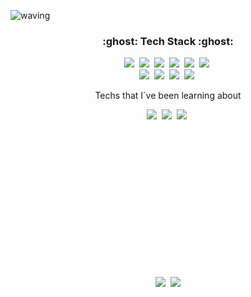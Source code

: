 ![waving](https://capsule-render.vercel.app/api?type=waving&height=200&text=Hana`s%20Space&fontAlign=70&fontAlignY=30&color=8ba6ff&fontColor=ffffff)

<h3 align="center">:ghost: Tech Stack :ghost:</h3>

<p align="center">
  <img src="https://img.shields.io/badge/Kubernetes-3c6ee6?style=flat-square&logo=kubernetes&logoColor=white"/></a>&nbsp 
  <img src="https://img.shields.io/badge/Mysql-1572B6?style=flat-square&logo=MySql&logoColor=white"/></a>&nbsp
  <img src="https://img.shields.io/badge/Postgresql-ffffff?style=flat-square&logo=Postgresql&logoColor=blue")</a>&nbsp
  <img src="https://img.shields.io/badge/Elasticsearch-005571?style=flat-square&logo=elasticsearch&logoColor=white"/></a>&nbsp 
  <img src="https://img.shields.io/badge/Grafana-e35b2b?style=flat-square&logo=grafana&logoColor=white"/></a>&nbsp
  <img src="https://img.shields.io/badge/prometheus-e05024?style=flat-square&logo=prometheus&logoColor=white"/></a>&nbsp
  <br>
  <img src="https://img.shields.io/badge/InfluxDB-3fadf6?style=flat-square&logo=InfluxDB&logoColor=white"/></a>&nbsp
  <img src="https://img.shields.io/badge/Java-5783a2?style=flat-square&logo=Java&logoColor=white"/></a>&nbsp
  <img src="https://img.shields.io/badge/Android-9bcb0d?style=flat-square&logo=Android&logoColor=white"/></a>&nbsp
  <img src="https://img.shields.io/badge/Python-3766AB?style=flat-square&logo=Python&logoColor=white")</a>&nbsp 
</p>

<p align="center"> Techs that I`ve been learning about </p>
<p align="center">
  <img src="https://img.shields.io/badge/Go-77d7e5?style=flat-square&logo=Go&logoColor=white"/></a>&nbsp
  <img src="https://img.shields.io/badge/SpringBoot-6DB33F?style=flat-square&logo=Spring&logoColor=white"/></a>&nbsp 
  <img src="https://img.shields.io/badge/Node.js-85bd0c?style=flat-square&logo=Node.js&logoColor=white"/></a>&nbsp 
</p>


<!--
**dev-hana/dev-hana** is a ✨ _special_ ✨ repository because its `README.md` (this file) appears on your GitH
ub profile.

Here are some ideas to get you started:  

- 🔭 I’m currently working on ...
- 🌱 I’m currently learning ...
- 👯 I’m looking to collaborate on ...
- 🤔 I’m looking for help with ...
- 💬 Ask me about ...
- 📫 How to reach me: ...
- 😄 Pronouns: ...
- ⚡ Fun fact: ...
-->
<br><br><br><br><br><br><br><br><br><br><br><br><br>
<p align="center">
  <img src="https://github-readme-stats.vercel.app/api?username=dev-hana"</a>&nbsp 
  <img src="https://github-readme-stats.vercel.app/api/top-langs/?username=dev-hana&layout=compact"</a>
</p>

